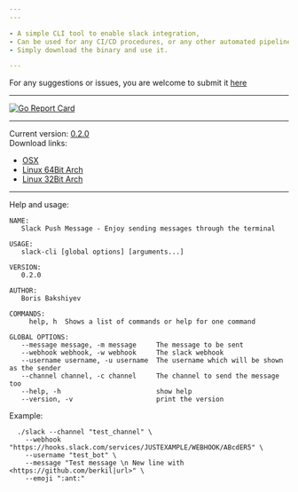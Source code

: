 ```yaml
---
---

- A simple CLI tool to enable slack integration,
- Can be used for any CI/CD procedures, or any other automated pipelines.
- Simply download the binary and use it.

---
```


For any suggestions or issues, you are welcome to submit it [here](https://github.com/berkil/slack-terminal/issues/new)

---

[![Go Report Card](https://goreportcard.com/badge/github.com/berkil/slack-terminal)](https://goreportcard.com/report/github.com/berkil/slack-terminal)  

---

Current version: [0.2.0](https://github.com/berkil/slack-push-message/releases/tag/0.2.0)  
Download links:  
  * [OSX](https://github.com/berkil/slack-terminal/files/1650143/slack-cli_OSX.zip)
  * [Linux 64Bit Arch](https://github.com/berkil/slack-terminal/files/1650142/slack-cli_Linux_64.zip)
  * [Linux 32Bit Arch](https://github.com/berkil/slack-terminal/files/1650141/slack-cli_Linux_32.zip)  

---

Help and usage:
~~~
NAME:
   Slack Push Message - Enjoy sending messages through the terminal

USAGE:
   slack-cli [global options] [arguments...]

VERSION:
   0.2.0

AUTHOR:
   Boris Bakshiyev

COMMANDS:
     help, h  Shows a list of commands or help for one command

GLOBAL OPTIONS:
   --message message, -m message     The message to be sent
   --webhook webhook, -w webhook     The slack webhook
   --username username, -u username  The username which will be shown as the sender
   --channel channel, -c channel     The channel to send the message too
   --help, -h                        show help
   --version, -v                     print the version
~~~

Example:
  ~~~
    ./slack --channel "test_channel" \
      --webhook "https://hooks.slack.com/services/JUSTEXAMPLE/WEBHOOK/ABcdER5" \
      --username "test_bot" \
      --message "Test message \n New line with <https://github.com/berkil|url>" \
      --emoji ":ant:"
  ~~~
